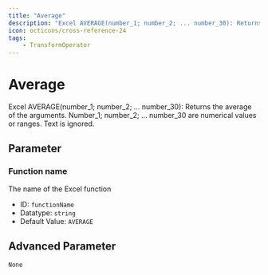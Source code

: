```yaml
---
title: "Average"
description: "Excel AVERAGE(number_1; number_2; ... number_30): Returns the average of the arguments. Number_1; number_2; ... number_30 are numerical values or ranges. Text is ignored."
icon: octicons/cross-reference-24
tags: 
    - TransformOperator
---
```

# Average
<!-- This file was generated - DO NOT CHANGE IT MANUALLY -->



Excel AVERAGE(number_1; number_2; ... number_30): Returns the average of the arguments. Number_1; number_2; ... number_30 are numerical values or ranges. Text is ignored.

## Parameter

### Function name

The name of the Excel function

- ID: `functionName`
- Datatype: `string`
- Default Value: `AVERAGE`





## Advanced Parameter

`None`